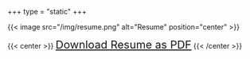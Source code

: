 +++
type = "static"
+++

{{< image src="/img/resume.png" alt="Resume" position="center" >}}

{{< center >}} <a style="font-size: 22px;" href="https://drive.google.com/file/d/183Iiex5fs1tH12xxkYF6BiE7iHO9-V2n/view">Download Resume as PDF</a> {{< /center >}}